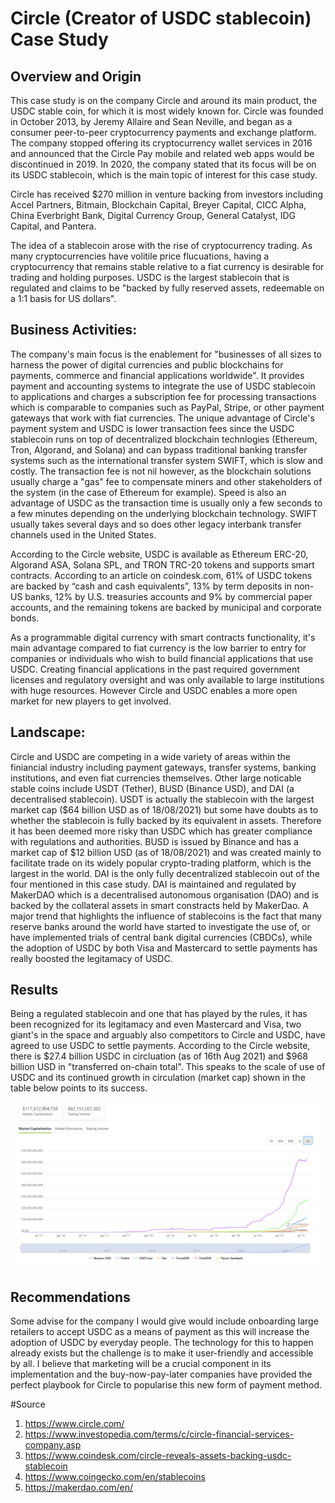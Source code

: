 # Circle (Creator of USDC stablecoin) Case Study

## Overview and Origin
This case study is on the company Circle and around its main product, the USDC stable coin, for which it is most widely known for.
Circle was founded in October 2013, by Jeremy Allaire and Sean Neville, and began as a consumer peer-to-peer cryptocurrency payments and exchange platform.
The company stopped offering its cryptocurrency wallet services in 2016 and announced that the Circle Pay mobile and related web apps would be discontinued in 2019.
In 2020, the company stated that its focus will be on its USDC stablecoin, which is the main topic of interest for this case study.

Circle has received $270 million in venture backing from investors including Accel Partners, Bitmain, Blockchain Capital, Breyer Capital, CICC Alpha, China Everbright Bank, Digital Currency Group, General Catalyst, IDG Capital, and Pantera. 

The idea of a stablecoin arose with the rise of cryptocurrency trading. As many cryptocurrencies have volitile price flucuations, having a cryptocurrency that remains stable relative to a fiat currency is desirable for trading and holding purposes. USDC is the largest stablecoin that is regulated and claims to be "backed by fully reserved assets, redeemable on a 1:1 basis for US dollars". 



## Business Activities:
The company's main focus is the enablement for "businesses of all sizes to harness the power of digital currencies and public blockchains for payments, commerce and financial applications worldwide". It provides payment and accounting systems to integrate the use of USDC stablecoin to applications and charges a subscription fee for processing transactions which is comparable to companies such as PayPal, Stripe, or other payment gateways that work with fiat currencies.
The unique advantage of Circle's payment system and USDC is lower transaction fees since the USDC stablecoin runs on top of decentralized blockchain technlogies (Ethereum, Tron, Algorand, and Solana) and can bypass traditional banking transfer systems such as the international transfer system SWIFT, which is slow and costly. The transaction fee is not nil however, as the blockchain solutions usually charge a "gas" fee to compensate miners and other stakeholders of the system (in the case of Ethereum for example). Speed is also an advantage of USDC as the transaction time is usually only a few seconds to a few minutes depending on the underlying blockchain technology. SWIFT usually takes several days and so does other legacy interbank transfer channels used in the United States.

According to the Circle website, USDC is available as Ethereum ERC-20,  Algorand ASA, Solana SPL, and TRON TRC-20 tokens and supports smart contracts.
According to an article on coindesk.com, 61% of USDC tokens are backed by “cash and cash equivalents”, 13% by term deposits in non-US banks, 12% by U.S. treasuries accounts and 9% by commercial paper accounts, and the remaining tokens are backed by municipal and corporate bonds.

As a programmable digital currency with smart contracts functionality, it's main advantage compared to fiat currency is the low barrier to entry for companies or individuals who wish to build financial applications that use USDC. Creating financial applications in the past required government licenses and regulatory oversight and was only available to large institutions with huge resources. However Circle and USDC enables a more open market for new players to get involved.



## Landscape:
Circle and USDC are competing in a wide variety of areas within the finiancial industry including payment gateways, transfer systems, banking institutions, and even fiat currencies themselves. 
Other large noticable stable coins include USDT (Tether), BUSD (Binance USD), and DAI (a decentralised stablecoin).
USDT is actually the stablecoin with the largest market cap ($64 billion USD as of 18/08/2021) but some have doubts as to whether the stablecoin is fully backed by its equivalent in assets. Therefore it has been deemed more risky than USDC which has greater compliance with regulations and authorities. BUSD is issued by Binance and has a market cap of $12 billion USD (as of 18/08/2021) and was created mainly to facilitate trade on its widely popular crypto-trading platform, which is the largest in the world. DAI is the only fully decentralized stablecoin out of the four mentioned in this case study. DAI is maintained and regulated by MakerDAO which is a decentralised autonomous organisation (DAO) and is backed by the collateral assets in smart constracts held by MakerDao.
A major trend that highlights the influence of stablecoins is the fact that many reserve banks around the world have started to investigate the use of, or have implemented trials of central bank digital currencies (CBDCs), while the adoption of USDC by both Visa and Mastercard to settle payments has really boosted the legitamacy of USDC.


## Results
Being a regulated stablecoin and one that has played by the rules, it has been recognized for its legitamacy and even Mastercard and Visa, two giant's in the space and arguably also competitors to Circle and USDC, have agreed to use USDC to settle payments.
According to the Circle website, there is $27.4 billion USDC in circluation (as of 16th Aug 2021) and $968 billion USD in "transferred on-chain total". This speaks to the scale of use of USDC and its continued growth in circulation (market cap) shown in the table below points to its success.

![stablecoin-chart](stablecoin-chart.png)


## Recommendations
Some advise for the company I would give would include onboarding large retailers to accept USDC as a means of payment as this will increase the adoption of USDC by everyday people. The technology for this to happen already exists but the challenge is to make it user-friendly and accessible by all. I believe that marketing will be a crucial component in its implementation and the buy-now-pay-later companies have provided the perfect playbook for Circle to popularise this new form of payment method.

#Source
1. https://www.circle.com/
2. https://www.investopedia.com/terms/c/circle-financial-services-company.asp
3. https://www.coindesk.com/circle-reveals-assets-backing-usdc-stablecoin
4. https://www.coingecko.com/en/stablecoins
5. https://makerdao.com/en/

